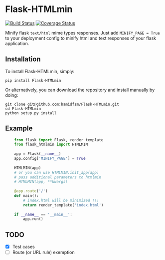 
Flask-HTMLmin
=============
[![Build Status](https://travis-ci.org/hamidfzm/Flask-HTMLmin.svg?branch=master)](https://travis-ci.org/hamidfzm/Flask-HTMLmin)
[![Coverage Status](https://coveralls.io/repos/github/hamidfzm/Flask-HTMLmin/badge.svg?branch=master)](https://coveralls.io/github/hamidfzm/Flask-HTMLmin?branch=master)

Minify flask `text/html` mime types responses.
Just add `MINIFY_PAGE = True` to your deployment config to minify html and text responses of your flask application.


Installation
------------
To install Flask-HTMLmin, simply:

    pip install Flask-HTMLmin

Or alternatively, you can download the repository and install manually by doing:

    git clone git@github.com:hamidfzm/Flask-HTMLmin.git
    cd Flask-HTMLmin
    python setup.py install


Example
-------
```python
    from flask import Flask, render_template
    from flask_htmlmin import HTMLMIN
    
    app = Flask(__name__)
    app.config['MINIFY_PAGE'] = True
    
    HTMLMIN(app)
    # or you can use HTMLMIN.init_app(app)
    # pass additional parameters to htmlmin
    # HTMLMIN(app, **kwargs)
    
    @app.route('/')
    def main():
        # index.html will be minimized !!!
        return render_template('index.html')
    
    if __name__ == '__main__':
        app.run()
```

TODO
----
- [x] Test cases
- [ ] Route (or URL rule) exemption
